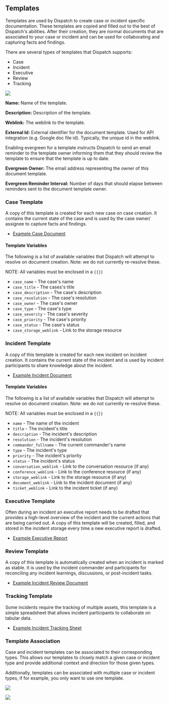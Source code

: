 ## Templates

Templates are used by Dispatch to create case or incident specific documentation. These templates are copied and filled out to the best of Dispatch's abilities. After their creation, they are normal documents that are associated to your case or incident and can be used for collaborating and capturing facts and findings.

There are several types of templates that Dispatch supports:

- Case
- Incident
- Executive
- Review
- Tracking

![](../../.gitbook/assets/admin-ui-create-edit-template.png)

**Name:** Name of the template.

**Description:** Description of the template.

**Weblink:** The weblink to the template.

**External Id:** External identifier for the document template. Used for API integration (e.g. Google doc file id). Typically, the unique id in the weblink.

Enabling evergreen for a template instructs Dispatch to send an email reminder to the template owner informing them that they should review the template to ensure that the template is up to date.

**Evergreen Owner:** The email address representing the owner of this document template.

**Evergreen Reminder Interval:** Number of days that should elapse between reminders sent to the document template owner.

### Case Template

A copy of this template is created for each new case on case creation. It contains the current state of the case and is used by the case owner/ assignee to capture facts and findings.

- [Example Case Document](https://docs.google.com/document/d/1g1cl9liXG8US0eBnrZYRaeWa7Ek_hoZJ5PPadas44vI)

#### Template Variables

The following is a list of available variables that Dispatch will attempt to resolve on document creation. Note: we do not currently re-resolve these.

NOTE: All variables must be enclosed in a `{{}}`

- `case_name` - The case's name
- `case_title` - The cases's title
- `case_description` - The case's description
- `case_resolution` - The case's resolution
- `case_owner` - The case's owner
- `case_type` - The case's type
- `case_severity` - The case's severity
- `case_priority` - The case's priority
- `case_status` - The case's status
- `case_storage_weblink` - Link to the storage resource

### Incident Template

A copy of this template is created for each new incident on incident creation. It contains the current state of the incident and is used by incident participants to share knowledge about the incident.

- [Example Incident Document](https://docs.google.com/document/d/1fv--CrGpWJJ4nyPR0N0hq4JchHJPuqsXN4azE9CGQiE)

#### Template Variables

The following is a list of available variables that Dispatch will attempt to resolve on document creation. Note: we do not currently re-resolve these.

NOTE: All variables must be enclosed in a `{{}}`

- `name` - The name of the incident
- `title` - The incident's title
- `description` - The incident's description
- `resolution` - The incident's resolution
- `commander_fullname` - The current commander's name
- `type` - The incident's type
- `priority` - The incident's priority
- `status` - The incident's status
- `conversation_weblink` - Link to the conversation resource (if any)
- `conference_weblink` - Link to the conference resource (if any)
- `storage_weblink` - Link to the storage resource (if any)
- `document_weblink` - Link to the incident document (if any)
- `ticket_weblink` - Link to the incident ticket (if any)

### Executive Template

Often during an incident an executive report needs to be drafted that provides a high-level overview of the incident and the current actions that are being carried out. A copy of this template will be created, filled, and stored in the incident storage every time a new executive report is drafted.

- [Example Executive Report](https://docs.google.com/document/d/1dab6k14p5ageo5B_d1YlB_zS9hMGHDMXy9RUbIZous4)

### Review Template

A copy of this template is automatically created when an incident is marked as stable. It is used by the incident commander and participants for reconciling any incident learnings, discussions, or post-incident tasks.

- [Example Incident Review Document](https://docs.google.com/document/d/1MkCTyheZRtKzMxOBhLgh3PrvarERA9Bwo0joM7D9tmg)

### Tracking Template

Some incidents require the tracking of multiple assets, this template is a simple spreadsheet that allows incident participants to collaborate on tabular data.

- [Example Incident Tracking Sheet](https://docs.google.com/spreadsheets/d/1Odk4KlL7uMF_yd7OvTOCaPWmtTA_WzFBIA4lMeU5cGY)

### Template Association

Case and incident templates can be associated to their corresponding types. This allows our templates to closely match a given case or incident type and provide additional context and direction for those given types.

Additionally, templates can be associated with multiple case or incident types, if for example, you only want to use one template.

![](../../.gitbook/assets/admin-ui-associate-case-template.png)

![](../../.gitbook/assets/admin-ui-associate-incident-template.png)
